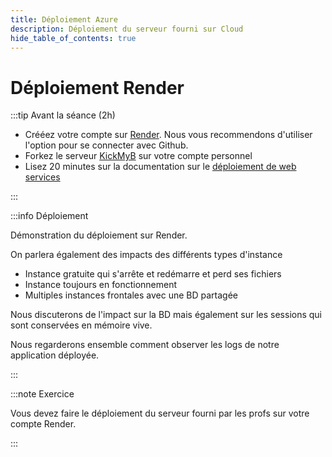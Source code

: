 ```yaml
---
title: Déploiement Azure
description: Déploiement du serveur fourni sur Cloud
hide_table_of_contents: true
---
```


# Déploiement Render

<Row>

<Column>

:::tip Avant la séance (2h)

- Crééez votre compte sur [Render](https://render.com/). Nous vous recommendons d'utiliser l'option pour se connecter avec Github.
- Forkez le serveur [KickMyB](https://docs.github.com/fr/get-started/quickstart/fork-a-repo) sur votre compte personnel
- Lisez 20 minutes sur la documentation sur le [déploiement de web services](https://render.com/docs/web-services#deploying-from-a-git-repository) 

:::

</Column>

<Column>

:::info Déploiement

Démonstration du déploiement sur Render.

On parlera également des impacts des différents types d'instance

- Instance gratuite qui s'arrête et redémarre et perd ses fichiers
- Instance toujours en fonctionnement
- Multiples instances frontales avec une BD partagée

Nous discuterons de l'impact sur la BD mais également sur les sessions qui sont conservées en mémoire vive.

Nous regarderons ensemble comment observer les logs de notre application déployée.

:::

</Column>

</Row>

:::note Exercice

Vous devez faire le déploiement du serveur fourni par les profs sur votre compte Render.

:::
